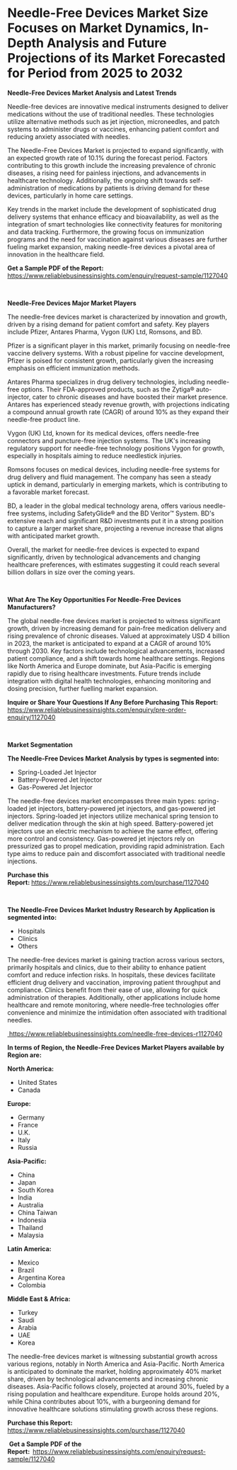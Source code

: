 <p><h1>Needle-Free Devices Market Size Focuses on Market Dynamics, In-Depth Analysis and Future Projections of its Market Forecasted for Period from 2025 to 2032</h1></p><p><strong>Needle-Free Devices Market Analysis and Latest Trends</strong></p>
<p><p>Needle-free devices are innovative medical instruments designed to deliver medications without the use of traditional needles. These technologies utilize alternative methods such as jet injection, microneedles, and patch systems to administer drugs or vaccines, enhancing patient comfort and reducing anxiety associated with needles. </p><p>The Needle-Free Devices Market is projected to expand significantly, with an expected growth rate of 10.1% during the forecast period. Factors contributing to this growth include the increasing prevalence of chronic diseases, a rising need for painless injections, and advancements in healthcare technology. Additionally, the ongoing shift towards self-administration of medications by patients is driving demand for these devices, particularly in home care settings. </p><p>Key trends in the market include the development of sophisticated drug delivery systems that enhance efficacy and bioavailability, as well as the integration of smart technologies like connectivity features for monitoring and data tracking. Furthermore, the growing focus on immunization programs and the need for vaccination against various diseases are further fueling market expansion, making needle-free devices a pivotal area of innovation in the healthcare field.</p></p>
<p><strong>Get a Sample PDF of the Report:&nbsp;</strong> <a href="https://www.reliablebusinessinsights.com/enquiry/request-sample/1127040?utm_campaign=3524&utm_medium=2&utm_source=Github&utm_content=ia&utm_term=16042025&utm_id=needle-free-devices">https://www.reliablebusinessinsights.com/enquiry/request-sample/1127040</a></p>
<p>&nbsp;</p>
<p><strong>Needle-Free Devices Major Market Players</strong></p>
<p><p>The needle-free devices market is characterized by innovation and growth, driven by a rising demand for patient comfort and safety. Key players include Pfizer, Antares Pharma, Vygon (UK) Ltd, Romsons, and BD.</p><p>Pfizer is a significant player in this market, primarily focusing on needle-free vaccine delivery systems. With a robust pipeline for vaccine development, Pfizer is poised for consistent growth, particularly given the increasing emphasis on efficient immunization methods.</p><p>Antares Pharma specializes in drug delivery technologies, including needle-free options. Their FDA-approved products, such as the Zytiga® auto-injector, cater to chronic diseases and have boosted their market presence. Antares has experienced steady revenue growth, with projections indicating a compound annual growth rate (CAGR) of around 10% as they expand their needle-free product line.</p><p>Vygon (UK) Ltd, known for its medical devices, offers needle-free connectors and puncture-free injection systems. The UK's increasing regulatory support for needle-free technology positions Vygon for growth, especially in hospitals aiming to reduce needlestick injuries.</p><p>Romsons focuses on medical devices, including needle-free systems for drug delivery and fluid management. The company has seen a steady uptick in demand, particularly in emerging markets, which is contributing to a favorable market forecast.</p><p>BD, a leader in the global medical technology arena, offers various needle-free systems, including SafetyGlide® and the BD Veritor™ System. BD's extensive reach and significant R&D investments put it in a strong position to capture a larger market share, projecting a revenue increase that aligns with anticipated market growth.</p><p>Overall, the market for needle-free devices is expected to expand significantly, driven by technological advancements and changing healthcare preferences, with estimates suggesting it could reach several billion dollars in size over the coming years.</p></p>
<p>&nbsp;</p>
<p><strong>What Are The Key Opportunities For Needle-Free Devices Manufacturers?</strong></p>
<p><p>The global needle-free devices market is projected to witness significant growth, driven by increasing demand for pain-free medication delivery and rising prevalence of chronic diseases. Valued at approximately USD 4 billion in 2023, the market is anticipated to expand at a CAGR of around 10% through 2030. Key factors include technological advancements, increased patient compliance, and a shift towards home healthcare settings. Regions like North America and Europe dominate, but Asia-Pacific is emerging rapidly due to rising healthcare investments. Future trends include integration with digital health technologies, enhancing monitoring and dosing precision, further fuelling market expansion.</p></p>
<p><strong>Inquire or Share Your Questions If Any Before Purchasing This Report:</strong> <a href="https://www.reliablebusinessinsights.com/enquiry/pre-order-enquiry/1127040?utm_campaign=3524&utm_medium=2&utm_source=Github&utm_content=ia&utm_term=16042025&utm_id=needle-free-devices">https://www.reliablebusinessinsights.com/enquiry/pre-order-enquiry/1127040</a></p>
<p>&nbsp;</p>
<p><strong>Market Segmentation</strong></p>
<p><strong>The Needle-Free Devices Market Analysis by types is segmented into:</strong></p>
<p><ul><li>Spring-Loaded Jet Injector</li><li>Battery-Powered Jet Injector</li><li>Gas-Powered Jet Injector</li></ul></p>
<p><p>The needle-free devices market encompasses three main types: spring-loaded jet injectors, battery-powered jet injectors, and gas-powered jet injectors. Spring-loaded jet injectors utilize mechanical spring tension to deliver medication through the skin at high speed. Battery-powered jet injectors use an electric mechanism to achieve the same effect, offering more control and consistency. Gas-powered jet injectors rely on pressurized gas to propel medication, providing rapid administration. Each type aims to reduce pain and discomfort associated with traditional needle injections.</p></p>
<p><strong>Purchase this Report:&nbsp;</strong><a href="https://www.reliablebusinessinsights.com/purchase/1127040?utm_campaign=3524&utm_medium=2&utm_source=Github&utm_content=ia&utm_term=16042025&utm_id=needle-free-devices">https://www.reliablebusinessinsights.com/purchase/1127040</a></p>
<p>&nbsp;</p>
<p><strong>The Needle-Free Devices Market Industry Research by Application is segmented into:</strong></p>
<p><ul><li>Hospitals</li><li>Clinics</li><li>Others</li></ul></p>
<p><p>The needle-free devices market is gaining traction across various sectors, primarily hospitals and clinics, due to their ability to enhance patient comfort and reduce infection risks. In hospitals, these devices facilitate efficient drug delivery and vaccination, improving patient throughput and compliance. Clinics benefit from their ease of use, allowing for quick administration of therapies. Additionally, other applications include home healthcare and remote monitoring, where needle-free technologies offer convenience and minimize the intimidation often associated with traditional needles.</p></p>
<p><a href="https://www.reliablebusinessinsights.com/needle-free-devices-r1127040?utm_campaign=3524&utm_medium=2&utm_source=Github&utm_content=ia&utm_term=16042025&utm_id=needle-free-devices">&nbsp;https://www.reliablebusinessinsights.com/needle-free-devices-r1127040</a></p>
<p><strong>In terms of Region, the Needle-Free Devices Market Players available by Region are:</strong></p>
<p>
    <p> <strong> North America: </strong>
        <ul>
            <li>United States</li>
            <li>Canada</li>
        </ul>
        </p> 
    <p> <strong> Europe: </strong>
        <ul>
            <li>Germany</li>
            <li>France</li>
            <li>U.K.</li>
            <li>Italy</li>
            <li>Russia</li>
        </ul>
        </p> 
    <p> <strong> Asia-Pacific: </strong>
        <ul>
            <li>China</li>
            <li>Japan</li>
            <li>South Korea</li>
            <li>India</li>
            <li>Australia</li>
            <li>China Taiwan</li>
            <li>Indonesia</li>
            <li>Thailand</li>
            <li>Malaysia</li>
        </ul>
        </p> 
    <p> <strong> Latin America: </strong>
        <ul>
            <li>Mexico</li>
            <li>Brazil</li>
            <li>Argentina Korea</li>
            <li>Colombia</li>
        </ul>
        </p> 
    <p> <strong> Middle East & Africa: </strong>
        <ul>
            <li>Turkey</li>
            <li>Saudi</li>
            <li>Arabia</li>
            <li>UAE</li>
            <li>Korea</li>
        </ul>
    </p>
    </p>
<p><p>The needle-free devices market is witnessing substantial growth across various regions, notably in North America and Asia-Pacific. North America is anticipated to dominate the market, holding approximately 40% market share, driven by technological advancements and increasing chronic diseases. Asia-Pacific follows closely, projected at around 30%, fueled by a rising population and healthcare expenditure. Europe holds around 20%, while China contributes about 10%, with a burgeoning demand for innovative healthcare solutions stimulating growth across these regions.</p></p>
<p><strong>Purchase this Report: </strong><a href="https://www.reliablebusinessinsights.com/purchase/1127040?utm_campaign=3524&utm_medium=2&utm_source=Github&utm_content=ia&utm_term=16042025&utm_id=needle-free-devices">https://www.reliablebusinessinsights.com/purchase/1127040</a></p>
<p>&nbsp;<strong>Get a Sample PDF of the Report:&nbsp;&nbsp;</strong><a href="https://www.reliablebusinessinsights.com/enquiry/request-sample/1127040?utm_campaign=3524&utm_medium=2&utm_source=Github&utm_content=ia&utm_term=16042025&utm_id=needle-free-devices">https://www.reliablebusinessinsights.com/enquiry/request-sample/1127040</a></p>
<p><strong></strong></p>
<p><p></p><p></p><p></p></p>
